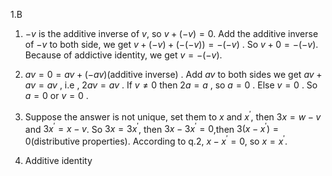 1.B

1. $-v$ is the additive inverse of $v$, so $v+(-v)=0$. Add the additive inverse
of $-v$ to both side, we get $v + (-v)+(-(-v)) = -(-v)$ . So $v+0=-(-v)$. Because
of addictive identity, we get $v=-(-v)$.

2. $av = 0 = av + (-av)$(additive inverse) . Add $av$ to both sides we get $av+av=av$ , i.e , $2av=av$ . If $v \neq 0$ then $2a=a$ , so $a=0$ . Else $v = 0$ . So $a=0$ or $v=0$ .

3. Suppose the answer is not unique, set them to $x$ and $x^{\prime}$, then $3x=w-v$ and $3x^{\prime}=x-v$. So $3x = 3x^{\prime}$, then $3x-3x^{\prime}=0$,then $3(x-x^{\prime})=0$(distributive properties). According to q.2, $x-x^{\prime}=0$, so $x=x^{\prime}$.

4. Additive identity
